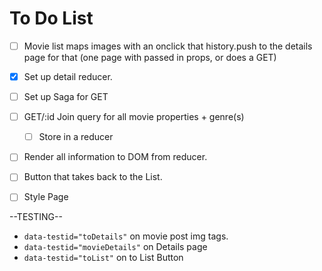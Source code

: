 # To Do List

- [ ] Movie list maps images with an onclick that history.push to the details page for that (one page with passed in props, or does a GET)
- [x] Set up detail reducer.
- [ ] Set up Saga for GET
- [ ] GET/:id Join query for all movie properties + genre(s)
    - [ ] Store in a reducer
- [ ] Render all information to DOM from reducer.
- [ ] Button that takes back to the List.
- [ ] Style Page



--TESTING--
- `data-testid="toDetails"` on movie post img tags. 
- `data-testid="movieDetails"` on Details page
- `data-testid="toList"` on to List Button
